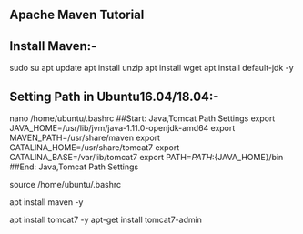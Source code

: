 ## Apache Maven Tutorial

Install Maven:-
---------------
sudo su 
apt update
apt install unzip
apt install wget
apt install default-jdk -y

Setting Path in Ubuntu16.04/18.04:-
-----------------------------------
nano /home/ubuntu/.bashrc
##Start: Java,Tomcat Path Settings
export JAVA_HOME=/usr/lib/jvm/java-1.11.0-openjdk-amd64
export MAVEN_PATH=/usr/share/maven
export CATALINA_HOME=/usr/share/tomcat7
export CATALINA_BASE=/var/lib/tomcat7
export PATH=${PATH}:${JAVA_HOME}/bin
##End: Java,Tomcat Path Settings

source /home/ubuntu/.bashrc

apt install maven -y

apt install tomcat7 -y
apt-get install tomcat7-admin
